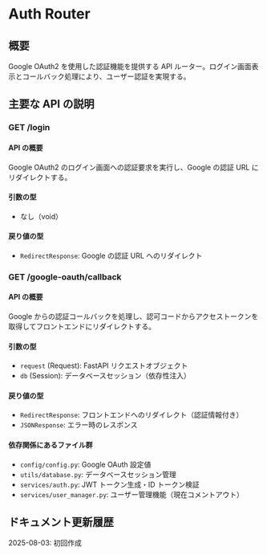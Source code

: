 # Auth Router

## 概要

Google OAuth2 を使用した認証機能を提供する API ルーター。ログイン画面表示とコールバック処理により、ユーザー認証を実現する。

## 主要な API の説明

### GET /login

#### API の概要

Google OAuth2 のログイン画面への認証要求を実行し、Google の認証 URL にリダイレクトする。

#### 引数の型

- なし（void）

#### 戻り値の型

- `RedirectResponse`: Google の認証 URL へのリダイレクト

### GET /google-oauth/callback

#### API の概要

Google からの認証コールバックを処理し、認可コードからアクセストークンを取得してフロントエンドにリダイレクトする。

#### 引数の型

- `request` (Request): FastAPI リクエストオブジェクト
- `db` (Session): データベースセッション（依存性注入）

#### 戻り値の型

- `RedirectResponse`: フロントエンドへのリダイレクト（認証情報付き）
- `JSONResponse`: エラー時のレスポンス

#### 依存関係にあるファイル群

- `config/config.py`: Google OAuth 設定値
- `utils/database.py`: データベースセッション管理
- `services/auth.py`: JWT トークン生成・ID トークン検証
- `services/user_manager.py`: ユーザー管理機能（現在コメントアウト）

## ドキュメント更新履歴

2025-08-03: 初回作成
